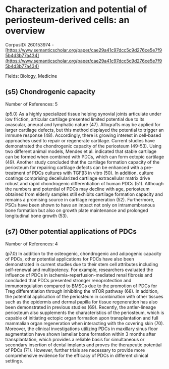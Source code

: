 # Characterization and potential of periosteum-derived cells: an overview

CorpusID: 260153974 - [https://www.semanticscholar.org/paper/cae29a41c97dcc5c9d276ce5e7f95b4d3b77a434](https://www.semanticscholar.org/paper/cae29a41c97dcc5c9d276ce5e7f95b4d3b77a434)

Fields: Biology, Medicine

## (s5) Chondrogenic capacity
Number of References: 5

(p5.0) As a highly specialized tissue helping synovial joints articulate under low friction, articular cartilage presented limited potential due to its avascular, aneural and lymphatic nature (47). Allografts may be applied for larger cartilage defects, but this method displayed the potential to trigger an immune response (48). Accordingly, there is growing interest in cell-based approaches used to repair or regenerate cartilage. Current studies have demonstrated the chondrogenic capacity of the periosteum (49-53). Using two different animal models, Mendes et al. indicated that stable cartilage can be formed when combined with PDCs, which can form ectopic cartilage (49). Another study concluded that the cartilage formation capacity of the periosteum for repairing cartilage defects can be enhanced with a pre-treatment of PDCs cultures with TGFβ3 in vitro (50). In addition, culture coatings comprising decellularized cartilage extracellular matrix drive robust and rapid chondrogenic differentiation of human PDCs (51). Although the numbers and potential of PDCs may decline with age, periosteum obtained from elderly samples still exhibits cartilage formation capacity and remains a promising source in cartilage regeneration (52). Furthermore, PSCs have been shown to have an impact not only on intramembranous bone formation but also on growth plate maintenance and prolonged longitudinal bone growth (53).
## (s7) Other potential applications of PDCs
Number of References: 4

(p7.0) In addition to the osteogenic, chondrogenic and adipogenic capacity of PDCs, other potential applications for PDCs have also been demonstrated in current studies due to their stem cell attributes including self-renewal and multipotency. For example, researchers evaluated the influence of PDCs in ischemia-reperfusion-mediated renal fibrosis and concluded that PDCs presented stronger renoprotection and immunoregulation compared to BMSCs due to the promotion of PDCs for Treg differentiation through inhibiting the mTOR pathway (68). In addition, the potential application of the periosteum in combination with other tissues such as the epidermis and dermal papilla for tissue regeneration has also been demonstrated in previous studies (69). Recently, the antler-lineage periosteum also supplements the characteristics of the periosteum, which is capable of initiating ectopic organ formation upon transplantation and full mammalian organ regeneration when interacting with the covering skin (70). Moreover, the clinical investigations utilizing PDCs in maxillary sinus floor augmentation have shown lamellar bone formation within 3 months after transplantation, which provides a reliable basis for simultaneous or secondary insertion of dental implants and proves the therapeutic potential of PDCs (71). However, further trials are necessary to provide more comprehensive evidence for the efficacy of PDCs in different clinical settings.

